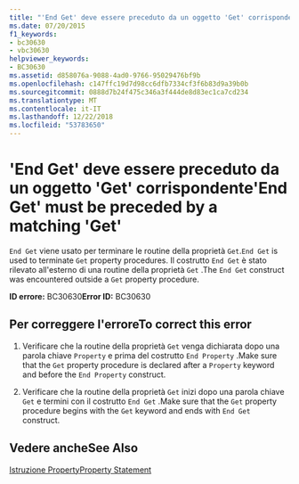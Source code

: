 ```yaml
---
title: "'End Get' deve essere preceduto da un oggetto 'Get' corrispondente"
ms.date: 07/20/2015
f1_keywords:
- bc30630
- vbc30630
helpviewer_keywords:
- BC30630
ms.assetid: d858076a-9088-4ad0-9766-95029476bf9b
ms.openlocfilehash: c147ffc19d7d98cc6dfb7334cf3f6b83d9a39b0b
ms.sourcegitcommit: 0888d7b24f475c346a3f444de8d83ec1ca7cd234
ms.translationtype: MT
ms.contentlocale: it-IT
ms.lasthandoff: 12/22/2018
ms.locfileid: "53783650"
---
```

# <a name="end-get-must-be-preceded-by-a-matching-get"></a><span data-ttu-id="24b1d-102">'End Get' deve essere preceduto da un oggetto 'Get' corrispondente</span><span class="sxs-lookup"><span data-stu-id="24b1d-102">'End Get' must be preceded by a matching 'Get'</span></span>
<span data-ttu-id="24b1d-103">`End Get` viene usato per terminare le routine della proprietà `Get`.</span><span class="sxs-lookup"><span data-stu-id="24b1d-103">`End Get` is used to terminate `Get` property procedures.</span></span> <span data-ttu-id="24b1d-104">Il costrutto `End Get` è stato rilevato all'esterno di una routine della proprietà `Get` .</span><span class="sxs-lookup"><span data-stu-id="24b1d-104">The `End Get` construct was encountered outside a `Get` property procedure.</span></span>  
  
 <span data-ttu-id="24b1d-105">**ID errore:** BC30630</span><span class="sxs-lookup"><span data-stu-id="24b1d-105">**Error ID:** BC30630</span></span>  
  
## <a name="to-correct-this-error"></a><span data-ttu-id="24b1d-106">Per correggere l'errore</span><span class="sxs-lookup"><span data-stu-id="24b1d-106">To correct this error</span></span>  
  
1.  <span data-ttu-id="24b1d-107">Verificare che la routine della proprietà `Get` venga dichiarata dopo una parola chiave `Property` e prima del costrutto `End Property` .</span><span class="sxs-lookup"><span data-stu-id="24b1d-107">Make sure that the `Get` property procedure is declared after a `Property` keyword and before the `End Property` construct.</span></span>  
  
2.  <span data-ttu-id="24b1d-108">Verificare che la routine della proprietà `Get` inizi dopo una parola chiave `Get` e termini con il costrutto `End Get` .</span><span class="sxs-lookup"><span data-stu-id="24b1d-108">Make sure that the `Get` property procedure begins with the `Get` keyword and ends with `End Get` construct.</span></span>  
  
## <a name="see-also"></a><span data-ttu-id="24b1d-109">Vedere anche</span><span class="sxs-lookup"><span data-stu-id="24b1d-109">See Also</span></span>  
 [<span data-ttu-id="24b1d-110">Istruzione Property</span><span class="sxs-lookup"><span data-stu-id="24b1d-110">Property Statement</span></span>](../../visual-basic/language-reference/statements/property-statement.md)  


